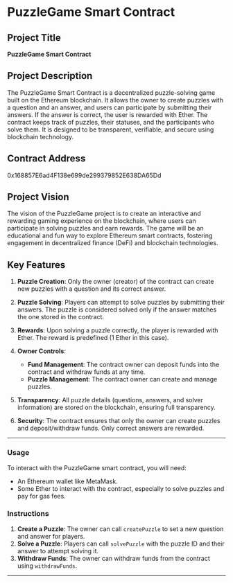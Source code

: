 # PuzzleGame Smart Contract

## Project Title
**PuzzleGame Smart Contract**

## Project Description
The PuzzleGame Smart Contract is a decentralized puzzle-solving game built on the Ethereum blockchain. It allows the owner to create puzzles with a question and an answer, and users can participate by submitting their answers. If the answer is correct, the user is rewarded with Ether. The contract keeps track of puzzles, their statuses, and the participants who solve them. It is designed to be transparent, verifiable, and secure using blockchain technology.

## Contract Address
0x168857E6ad4F138e699de299379852E638DA65Dd

## Project Vision
The vision of the PuzzleGame project is to create an interactive and rewarding gaming experience on the blockchain, where users can participate in solving puzzles and earn rewards. The game will be an educational and fun way to explore Ethereum smart contracts, fostering engagement in decentralized finance (DeFi) and blockchain technologies.

## Key Features

1. **Puzzle Creation**: Only the owner (creator) of the contract can create new puzzles with a question and its correct answer.
  
2. **Puzzle Solving**: Players can attempt to solve puzzles by submitting their answers. The puzzle is considered solved only if the answer matches the one stored in the contract.

3. **Rewards**: Upon solving a puzzle correctly, the player is rewarded with Ether. The reward is predefined (1 Ether in this case).

4. **Owner Controls**:
   - **Fund Management**: The contract owner can deposit funds into the contract and withdraw funds at any time.
   - **Puzzle Management**: The contract owner can create and manage puzzles.

5. **Transparency**: All puzzle details (questions, answers, and solver information) are stored on the blockchain, ensuring full transparency.

6. **Security**: The contract ensures that only the owner can create puzzles and deposit/withdraw funds. Only correct answers are rewarded.

---

### Usage
To interact with the PuzzleGame smart contract, you will need:
- An Ethereum wallet like MetaMask.
- Some Ether to interact with the contract, especially to solve puzzles and pay for gas fees.

### Instructions
1. **Create a Puzzle**: The owner can call `createPuzzle` to set a new question and answer for players.
2. **Solve a Puzzle**: Players can call `solvePuzzle` with the puzzle ID and their answer to attempt solving it.
3. **Withdraw Funds**: The owner can withdraw funds from the contract using `withdrawFunds`.

---



